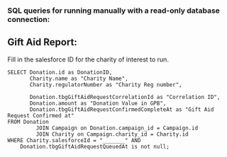 ### SQL queries for running manually with a read-only database connection:

## Gift Aid Report:

Fill in the salesforce ID for the charity of interest to run.

```mysql
SELECT Donation.id as DonationID,
       Charity.name as "Charity Name",
       Charity.regulatorNumber as "Charity Reg number",

       Donation.tbgGiftAidRequestCorrelationId as "Correlation ID",
       Donation.amount as "Donation Value in GPB",
       Donation.tbgGiftAidRequestConfirmedCompleteAt as "Gift Aid Request Confirmed at"
FROM Donation
         JOIN Campaign on Donation.campaign_id = Campaign.id
         JOIN Charity on Campaign.charity_id = Charity.id
WHERE Charity.salesforceId = "_______" AND
    Donation.tbgGiftAidRequestQueuedAt is not null;
```

